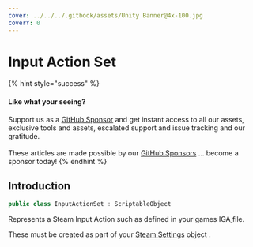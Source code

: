 ```yaml
---
cover: ../../../.gitbook/assets/Unity Banner@4x-100.jpg
coverY: 0
---
```


# Input Action Set

{% hint style="success" %}
#### Like what your seeing?

Support us as a [GitHub Sponsor](../../../become-a-sponsor/) and get instant access to all our assets, exclusive tools and assets, escalated support and issue tracking and our gratitude.\
\
These articles are made possible by our [GitHub Sponsors](../../../become-a-sponsor/) ... become a sponsor today!
{% endhint %}

## Introduction

```csharp
public class InputActionSet : ScriptableObject
```

Represents a Steam Input Action such as defined in your games IGA[ ](broken-reference)file.

These must be created as part of your [Steam Settings](steam-settings/) object .

